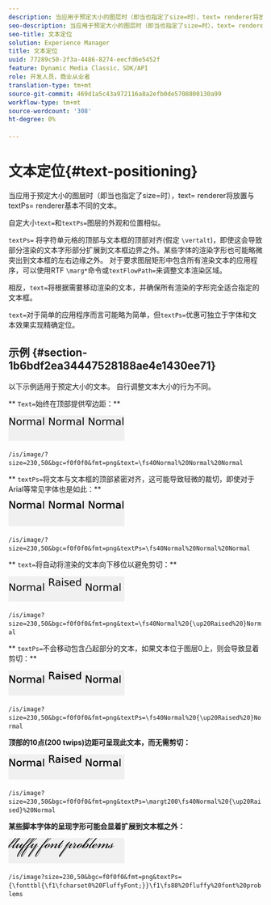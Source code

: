 ```yaml
---
description: 当应用于预定大小的图层时（即当也指定了size=时），text= renderer将放置与textPs= renderer基本不同的文本。
seo-description: 当应用于预定大小的图层时（即当也指定了size=时），text= renderer将放置与textPs= renderer基本不同的文本。
seo-title: 文本定位
solution: Experience Manager
title: 文本定位
uuid: 77289c50-2f3a-4486-8274-eecfd6e5452f
feature: Dynamic Media Classic，SDK/API
role: 开发人员，商业从业者
translation-type: tm+mt
source-git-commit: 469d1a5c43a972116a8a2efb0de5708800130a99
workflow-type: tm+mt
source-wordcount: '308'
ht-degree: 0%

---
```



# 文本定位{#text-positioning}

当应用于预定大小的图层时（即当也指定了size=时），text= renderer将放置与textPs= renderer基本不同的文本。

自定大小`text=`和`textPs=`图层的外观和位置相似。

`textPs=` 将字符单元格的顶部与文本框的顶部对齐(假定 `\vertalt`)，即使这会导致部分渲染的文本字形部分扩展到文本框边界之外。某些字体的渲染字形也可能略微突出到文本框的左右边缘之外。 对于要求图层矩形中包含所有渲染文本的应用程序，可以使用RTF `\marg*`命令或`textFlowPath=`来调整文本渲染区域。

相反，`text=`将根据需要移动渲染的文本，并确保所有渲染的字形完全适合指定的文本框。

`text=`对于简单的应用程序而言可能略为简单，但`textPs=`优惠可独立于字体和文本效果实现精确定位。

## 示例 {#section-1b6bdf2ea34447528188ae4e1430ee71}

以下示例适用于预定大小的文本。 自行调整文本大小的行为不同。

** `Text=`始终在顶部提供窄边距：**

![](assets/tp01.png)

`/is/image/?size=230,50&bgc=f0f0f0&fmt=png&text=\fs40Normal%20Normal%20Normal`

** `textPs=`将文本与文本框的顶部紧密对齐，这可能导致轻微的裁切，即使对于Arial等常见字体也是如此：**

![](assets/tp02.png)

`/is/image/?size=230,50&bgc=f0f0f0&fmt=png&textPs=\fs40Normal%20Normal%20Normal`

** `text=`将自动将渲染的文本向下移位以避免剪切：**

![](assets/tp03.png)

`/is/image?size=230,50&bgc=f0f0f0&fmt=png&text=\fs40Normal%20{\up20Raised%20}Normal`

** `textPs=`不会移动包含凸起部分的文本，如果文本位于图层0上，则会导致显着剪切：**

![](assets/tp04.png)

`/is/image?size=230,50&bgc=f0f0f0&fmt=png&textPs=\fs40Normal%20{\up20Raised%20}Normal`

**顶部的10点(200 twips)边距可呈现此文本，而无需剪切：**

![](assets/tp05.png)

`/is/image?size=230,50&bgc=f0f0f0&fmt=png&textPs=\margt200\fs40Normal%20{\up20Raised}%20Normal`

**某些脚本字体的呈现字形可能会显着扩展到文本框之外：**

![](assets/tp06.png)

`/is/image?size=230,50&bgc=f0f0f0&fmt=png&textPs={\fonttbl{\f1\fcharset0%20FluffyFont;}}\f1\fs88%20fluffy%20font%20problems`
